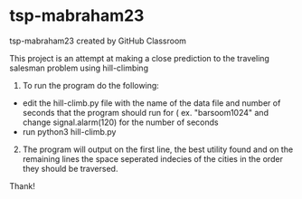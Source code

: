 # tsp-mabraham23
tsp-mabraham23 created by GitHub Classroom


This project is an attempt at making a close prediction to the traveling salesman problem using hill-climbing

1. To run the program do the following:
  - edit the hill-climb.py file with the name of the data file and number of seconds that the program should run for ( ex. "barsoom1024" and change signal.alarm(120) for the number of seconds
  - run python3 hill-climb.py
  
2. The program will output on the first line, the best utility found and on the remaining lines the space seperated indecies of the cities in the order they should be traversed. 


Thank!
